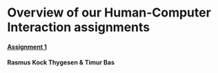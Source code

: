 # Overview of our Human-Computer Interaction assignments
#### [Assignment 1]

#### Rasmus Kock Thygesen & Timur Bas


[Assignment 1]: https://timurbas.github.io/HCI/Assignment1/A1.html